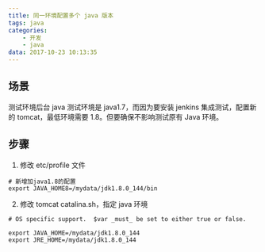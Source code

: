 ```yaml
---
title: 同一环境配置多个 java 版本
tags: java
categories:
    - 开发
    - java
data: 2017-10-23 10:13:35
---
```


## 场景

测试环境后台 java 测试环境是 java1.7，而因为要安装 jenkins 集成测试，配置新的 tomcat，最低环境需要 1.8。但要确保不影响测试原有 Java 环境。

## 步骤

1. 修改 etc/profile 文件

```
# 新增加java1.8的配置
export JAVA_HOME8=/mydata/jdk1.8.0_144/bin
```

2. 修改 tomcat catalina.sh，指定 java 环境

```
# OS specific support.  $var _must_ be set to either true or false.

export JAVA_HOME=/mydata/jdk1.8.0_144
export JRE_HOME=/mydata/jdk1.8.0_144
```
